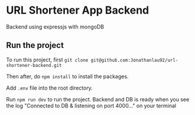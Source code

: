# URL Shortener App Backend
Backend using expressjs with mongoDB

## Run the project

To run this project, first `git clone git@github.com:Jonathanlau92/url-shortener-backend.git`

Then after, do `npm install` to install the packages.

Add `.env` file into the root directory.

Run `npm run dev` to run the project. Backend and DB is ready when you see the log "Connected to DB & listening on port 4000..." on your terminal

